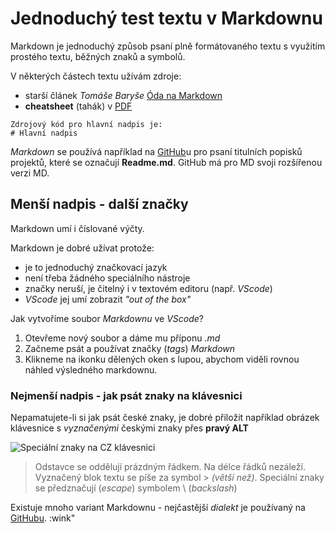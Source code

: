 # Jednoduchý test textu v Markdownu

Markdown je jednoduchý způsob psaní plně formátovaného textu s využitím prostého textu, běžných znaků a symbolů.

V některých částech textu užívám zdroje:
* starší článek *Tomáše Baryše* [Óda na Markdown](https://lifehacky.cz/oda-na-markdown-co-to-vlastne-je-a-proc-se-bez-nej-neobejdete/)
* **cheatsheet** (tahák) v [PDF](https://guides.github.com/pdfs/markdown-cheatsheet-online.pdf)

```
Zdrojový kód pro hlavní nadpis je:
# Hlavní nadpis
```

_Markdown_ se používá například na [GitHub](https://www.github.com)u pro psaní titulních popisků projektů, které se označují __Readme.md__. GitHub má pro MD svoji rozšířenou verzi MD.

## Menší nadpis - další značky

Markdown umí i číslované výčty. 

Markdown je dobré užívat protože:
- je to jednoduchý značkovací jazyk
- není třeba žádného speciálního nástroje
- značky neruší, je čitelný i v textovém editoru (např. _VScode_) 
- _VScode_ jej umí zobrazit _"out of the box"_

Jak vytvoříme soubor _Markdownu_ ve _VScode_?
1. Otevřeme nový soubor a dáme mu příponu _.md_
2. Začneme psát a používat značky (_tags_) _Markdown_ 
3. Klikneme na ikonku dělených oken s lupou, abychom viděli rovnou náhled výsledného markdownu.


### Nejmenší nadpis - jak psát znaky na klávesnici

Nepamatujete-li si jak psát české znaky, je dobré přiložit například obrázek klávesnice s *vyznačenými* českými znaky přes __pravý ALT__ 

![Speciální znaky na CZ klávesnici](https://dusan.pc-slany.cz/klavesnice/obrazky/pravy-alt.gif)


> Odstavce se oddělují prázdným řádkem. Na délce řádků nezáleží.
> Vyznačený blok textu se píše za symbol \> _(větší než)_. 
> Speciální znaky se předznačují (_escape_) symbolem \\ (_backslash_)

Existuje mnoho variant Markdownu - nejčastější _dialekt_ je používaný na [GitHubu](https://guides.github.com/features/mastering-markdown/). :wink"